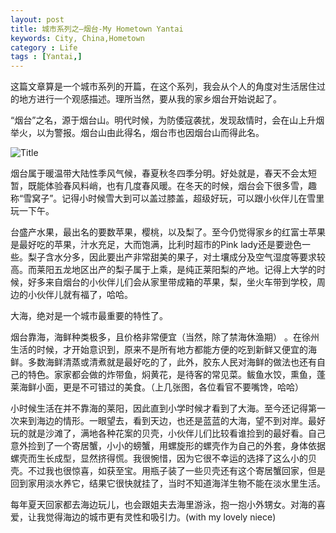 ```yaml
---
layout: post
title: 城市系列之—烟台-My Hometown Yantai 
keywords: City, China,Hometown
category : Life
tags : [Yantai,]
---
```


这篇文章算是一个城市系列的开篇，在这个系列，我会从个人的角度对生活居住过的地方进行一个观感描述。理所当然，要从我的家乡烟台开始说起了。

“烟台”之名，源于烟台山。明代时候，为防倭寇袭扰，发现敌情时，会在山上升烟举火，以为警报。烟台山由此得名，烟台市也因烟台山而得此名。

![](/images/yantai_1.jpgg "Title")     

烟台属于暖温带大陆性季风气候，春夏秋冬四季分明。好处就是，春天不会太短暂，既能体验春风料峭，也有几度春风暖。在冬天的时候，烟台会下很多雪，趣称“雪窝子”。记得小时候雪大到可以盖过膝盖，超级好玩，可以跟小伙伴儿在雪里玩一下午。

台盛产水果，最出名的要数苹果，樱桃，以及梨了。至今仍觉得家乡的红富士苹果是最好吃的苹果，汁水充足，大而饱满，比利时超市的Pink lady还是要逊色一些。梨子含水分多，因此要出产非常甜美的果子，对土壤成分及空气湿度等要求较高。而莱阳五龙地区出产的梨子属于上乘，是纯正莱阳梨的产地。记得上大学的时候，好多来自烟台的小伙伴儿们会从家里带成箱的苹果，梨，坐火车带到学校，周边的小伙伴儿就有福了，哈哈。

大海，绝对是一个城市最重要的特性了。

烟台靠海，海鲜种类极多，且价格非常便宜（当然，除了禁海休渔期） 。在徐州生活的时候，才开始意识到，原来不是所有地方都能方便的吃到新鲜又便宜的海鲜。多数海鲜清蒸或清煮就是最好吃的了，此外，胶东人民对海鲜的做法也还有自己的特色。家家都会做的炸带鱼，焖黄花，是待客的常见菜。鲅鱼水饺，熏鱼，蓬莱海鲜小面，更是不可错过的美食。（上几张图，各位看官不要嘴馋，哈哈）

小时候生活在并不靠海的莱阳，因此直到小学时候才看到了大海。至今还记得第一次来到海边的情形。一眼望去，看到天边，也还是蓝蓝的大海，望不到对岸。最好玩的就是沙滩了，满地各种花案的贝壳，小伙伴儿们比较看谁捡到的最好看。自己意外捡到了一个寄居蟹，小小的螃蟹，用螺旋形的螺壳作为自己的外套，身体依据螺壳而生长成型，显然挤得慌。我很惋惜，因为它很不幸运的选择了这么小的贝壳。不过我也很惊喜，如获至宝。用瓶子装了一些贝壳还有这个寄居蟹回家，但是回到家用淡水养它，结果它很快就挂了，当时不知道海洋生物不能在淡水里生活。

每年夏天回家都去海边玩儿，也会跟姐夫去海里游泳，抱一抱小外甥女。对海的喜爱，让我觉得海边的城市更有灵性和吸引力。(with my lovely niece)

